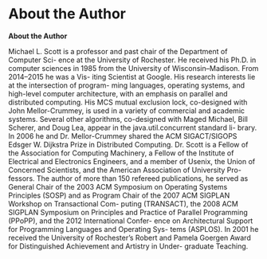 # About the Author

**About the Author**

Michael L. Scott is a professor and past chair of the Department of Computer Sci- ence at the University of Rochester. He received his Ph.D. in computer sciences in 1985 from the University of Wisconsin–Madison. From 2014–2015 he was a Vis- iting Scientist at Google. His research interests lie at the intersection of program- ming languages, operating systems, and high-level computer architecture, with an emphasis on parallel and distributed computing. His MCS mutual exclusion lock, co-designed with John Mellor-Crummey, is used in a variety of commercial and academic systems. Several other algorithms, co-designed with Maged Michael, Bill Scherer, and Doug Lea, appear in the java.util.concurrent standard li- brary. In 2006 he and Dr. Mellor-Crummey shared the ACM SIGACT/SIGOPS Edsger W. Dijkstra Prize in Distributed Computing. Dr. Scott is a Fellow of the Association for Computing Machinery, a Fellow of the Institute of Electrical and Electronics Engineers, and a member of Usenix, the Union of Concerned Scientists, and the American Association of University Pro- fessors. The author of more than 150 refereed publications, he served as General Chair of the 2003 ACM Symposium on Operating Systems Principles (SOSP) and as Program Chair of the 2007 ACM SIGPLAN Workshop on Transactional Com- puting (TRANSACT), the 2008 ACM SIGPLAN Symposium on Principles and Practice of Parallel Programming (PPoPP), and the 2012 International Confer- ence on Architectural Support for Programming Languages and Operating Sys- tems (ASPLOS). In 2001 he received the University of Rochester’s Robert and Pamela Goergen Award for Distinguished Achievement and Artistry in Under- graduate Teaching.

